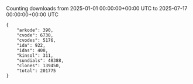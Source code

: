 
Counting downloads from 2025-01-01 00:00:00+00:00 UTC to 2025-07-17 00:00:00+00:00 UTC

```
{
    "arkode": 390,
    "cvode": 6730,
    "cvodes": 5176,
    "ida": 922,
    "idas": 408,
    "kinsol": 311,
    "sundials": 48388,
    "clones": 139450,
    "total": 201775
}
```

